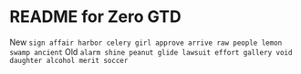 # README for Zero GTD

New `sign affair harbor celery girl approve arrive raw people lemon swamp ancient`
Old `alarm shine peanut glide lawsuit effort gallery void daughter alcohol merit soccer`
